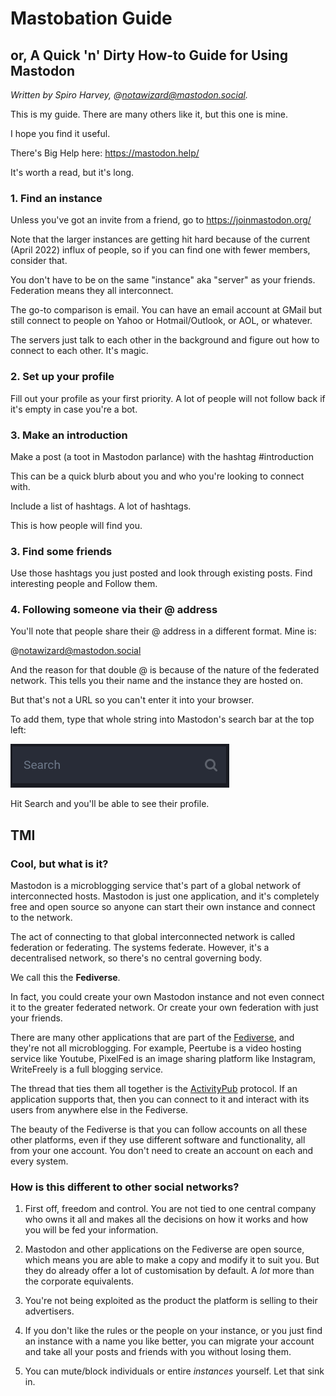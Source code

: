 # Mastobation Guide

## or, A Quick 'n' Dirty How-to Guide for Using Mastodon

*Written by Spiro Harvey, @notawizard@mastodon.social.*

This is my guide. There are many others like it, but this one is mine.

I hope you find it useful. 

There's Big Help here: https://mastodon.help/

It's worth a read, but it's long. 


### 1. Find an instance

Unless you've got an invite from a friend, go to https://joinmastodon.org/

Note that the larger instances are getting hit hard because of the current (April 2022) influx of people, so if you can find one with fewer members, consider that.

You don't have to be on the same "instance" aka "server" as your friends. Federation means they all interconnect.

The go-to comparison is email. You can have an email account at GMail but still connect to people on Yahoo or Hotmail/Outlook, or AOL, or whatever.

The servers just talk to each other in the background and figure out how to connect to each other. It's magic.

### 2. Set up your profile

Fill out your profile as your first priority. A lot of people will not follow back if it's empty in case you're a bot.

### 3. Make an introduction

Make a post (a toot in Mastodon parlance) with the hashtag #introduction

This can be a quick blurb about you and who you're looking to connect with.

Include a list of hashtags. A lot of hashtags.

This is how people will find you.

### 3. Find some friends

Use those hashtags you just posted and look through existing posts. Find interesting people and Follow them.

### 4. Following someone via their @ address

You'll note that people share their @ address in a different format. Mine is:

  @notawizard@mastodon.social

And the reason for that double @ is because of the nature of the federated network. This tells you their name and the instance they are hosted on.

But that's not a URL so you can't enter it into your browser.

To add them, type that whole string into Mastodon's search bar at the top left:

![Mastodon Search Bar](img/masto-search.png)

Hit Search and you'll be able to see their profile.


## TMI

### Cool, but what is it?

Mastodon is a microblogging service that's part of a global network of interconnected hosts. Mastodon is just one application, and it's completely free and open source so anyone can start their own instance and connect to the network.

The act of connecting to that global interconnected network is called federation or federating. The systems federate. However, it's a decentralised network, so there's no central governing body. 

We call this the **Fediverse**. 

In fact, you could create your own Mastodon instance and not even connect it to the greater federated network. Or create your own federation with just your friends.

There are many other applications that are part of the [Fediverse](https://en.wikipedia.org/wiki/Fediverse), and they're not all microblogging. For example, Peertube is a video hosting service like Youtube, PixelFed is an image sharing platform like Instagram, WriteFreely is a full blogging service.

The thread that ties them all together is the [ActivityPub](https://en.wikipedia.org/wiki/ActivityPub) protocol. If an application supports that, then you can connect to it and interact with its users from anywhere else in the Fediverse.

The beauty of the Fediverse is that you can follow accounts on all these other platforms, even if they use different software and functionality, all from your one account. You don't need to create an account on each and every system.

### How is this different to other social networks?

1. First off, freedom and control. You are not tied to one central company who owns it all and makes all the decisions on how it works and how you will be fed your information.

2. Mastodon and other applications on the Fediverse are open source, which means you are able to make a copy and modify it to suit you. But they do already offer a lot of customisation by default. A *lot* more than the corporate equivalents.

3. You're not being exploited as the product the platform is selling to their advertisers.

4. If you don't like the rules or the people on your instance, or you just find an instance with a name you like better, you can migrate your account and take all your posts and friends with you without losing them.

5. You can mute/block individuals or entire *instances* yourself. Let that sink in.

